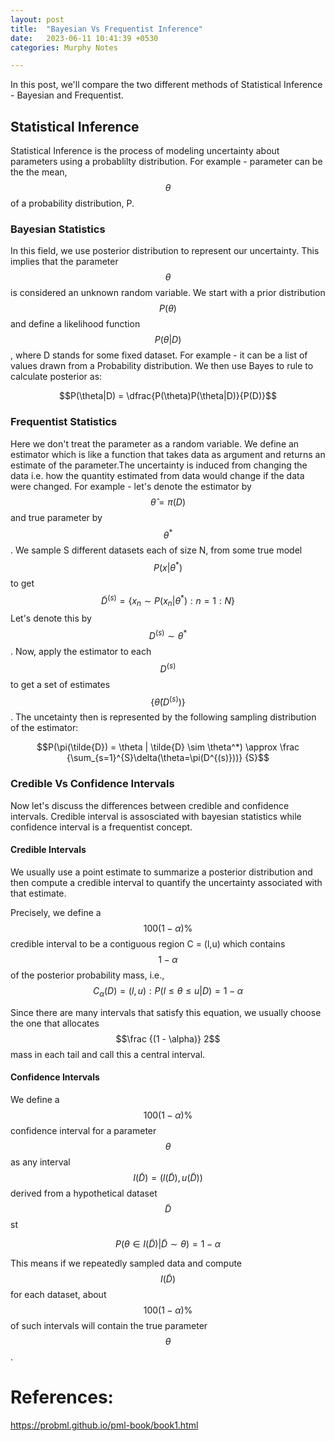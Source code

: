 ```yaml
---
layout: post
title:  "Bayesian Vs Frequentist Inference"
date:   2023-06-11 10:41:39 +0530
categories: Murphy Notes

---
```


In this post, we'll compare the two different methods of Statistical Inference - Bayesian and Frequentist.

## Statistical Inference

Statistical Inference is the process of modeling uncertainty about parameters using a probablilty distribution.
For example - parameter can be the the mean, $$\theta$$ of a probability distribution, P.

### Bayesian Statistics

In this field, we use posterior distribution to represent our uncertainty.
This implies that the parameter $$\theta$$ is considered an unknown random variable. We start with a prior distribution $$P(\theta)$$ and define a likelihood function $$P(\theta|D)$$, where D stands for some fixed dataset. For example - it can be a list of values drawn from a Probability distribution.
We then use Bayes to rule to calculate posterior as:

$$P(\theta|D) = \dfrac{P(\theta)P(\theta|D)}{P(D)}$$ 

### Frequentist Statistics

Here we don't treat the parameter as a random variable. 
We define an estimator which is like a function that takes data as argument and returns an estimate of the parameter.The uncertainty is induced from changing the data i.e. how the quantity estimated from data would change if the data were changed.
For example - let's denote the estimator by $$\hat{\theta} = \pi(D)$$ and true parameter by $$\theta^*$$.
We sample S different datasets each of size N, from some true model $$P(x|\theta^*)$$ to get
$$\tilde{D}^{(s)} = \{x_n \sim P(x_n|\theta^*) : n = 1 : N\} $$
Let's denote this by $$D^{(s)} \sim \theta^*$$. Now, apply the estimator to each $$D^{(s)}$$ to get a set of estimates $$\{\hat{\theta}(D^{(s)})\}$$.
The uncetainty then is represented by the following sampling distribution of the estimator:

$$P(\pi(\tilde{D}) = \theta | \tilde{D} \sim \theta^*) \approx \frac {\sum_{s=1}^{S}\delta(\theta=\pi(D^{(s)}))} {S}$$


### Credible Vs Confidence Intervals

Now let's discuss the differences between credible and confidence intervals. Credible interval is assosciated with bayesian statistics while confidence interval is a frequentist concept.

#### Credible Intervals

We usually use a point estimate to summarize a posterior distribution and then compute a credible interval to quantify the uncertainty associated with that estimate.

Precisely, we define a $$100(1-\alpha)\%$$ credible interval to be a contiguous region C = (l,u) which contains $$1-\alpha$$ of the posterior probability mass, i.e.,
$$C_\alpha(D) = (l,u): P(l \le \theta \le u | D) = 1 - \alpha$$

Since there are many intervals that satisfy this equation, we usually choose the one that allocates $$\frac {(1 - \alpha)} 2$$ mass in each tail and call this a central interval.

#### Confidence Intervals

We define a $$100(1 - \alpha)\%$$ confidence interval for a parameter $$\theta$$ as any interval $$I(\tilde{D}) = (l(\tilde{D}), u(\tilde{D}))$$ derived from a hypothetical dataset $$\tilde{D}$$ st

$$P(\theta \in I(\tilde{D}) |  \tilde{D} \sim \theta) = 1 - \alpha $$

This means if we repeatedly sampled data and compute $$I(\tilde{D})$$ for each dataset, about $$100(1-\alpha)\%$$  of such intervals will contain the true parameter $$\theta$$.


References:
==
https://probml.github.io/pml-book/book1.html

